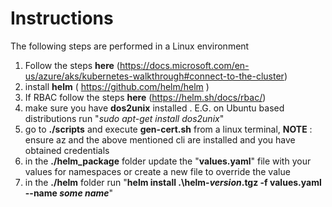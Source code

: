 # Instructions
The following steps are performed in a Linux environment

1. Follow the steps **here** (https://docs.microsoft.com/en-us/azure/aks/kubernetes-walkthrough#connect-to-the-cluster)
2. install **helm** ( https://github.com/helm/helm )
3. If RBAC follow the steps **here** (https://helm.sh/docs/rbac/)
4. make sure you have **dos2unix** installed . E.G. on Ubuntu based distributions run "*sudo apt-get install dos2unix*"
5. go to **./scripts** and execute **gen-cert.sh** from a linux terminal, 
   **NOTE** : ensure az and the above mentioned cli are installed and you have obtained credentials
6. in the **./helm_package** folder update the "**values.yaml**" file with your values for namespaces or create a new file to override the value
7. in the **./helm** folder run "**helm install .\helm-*version*.tgz -f values.yaml --name *some name***"
